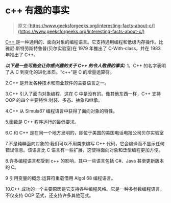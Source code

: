 # c++ 有趣的事实

> 原文:[https://www.geeksforgeeks.org/interesting-facts-about-c/](https://www.geeksforgeeks.org/interesting-facts-about-c/)

[C++ ](https://www.geeksforgeeks.org/c-plus-plus/) 是一种通用的、面向对象的编程语言。它支持通用编程和低级内存操作。比雅尼·斯特劳斯特鲁普(贝尔实验室)在 1979 年推出了 C-With-class，并在 1983 年推出了 C++。

***以下是一些可能会让你感兴趣的关于 C++ 的令人敬畏的事实:***
1。C++ 的名字表明了从 C 到变化的进化本质。“c++”是 C 的增量运算符。

2.C++ 是开发各种技术和商业软件的主要语言之一。

3.C++ 引入了面向对象编程，这在 C 中是没有的。像其他东西一样，C++ 支持 OOP 的四个主要特性:封装、多态、抽象和继承。

4.C++ 从 Simula67 编程语言中获得了面向对象的特性。

5.函数是 C++ 程序运行的最低要求。

6.C 和 C++ 是在同一个地方发明的，即位于美国的美国电话电报公司贝尔实验室

7.不是纯粹面向对象的:我们可以不用类来编写 C++ 代码，它会编译而不显示任何错误信息。该语言比 C 语言有一些扩展，这使得面向对象和泛型编程更加方便。

8.许多编程语言都受到 c++ 的影响，其中一些语言包括 C#、Java 甚至更新版本的 C。

9 引用变量的概念:运算符重载借用 Algol 68 编程语言。

10.C++ 成功的一个主要原因是它支持各种编程风格。它是一种多参数编程语言，不仅支持 OOP 范式，还支持许多其他范式。